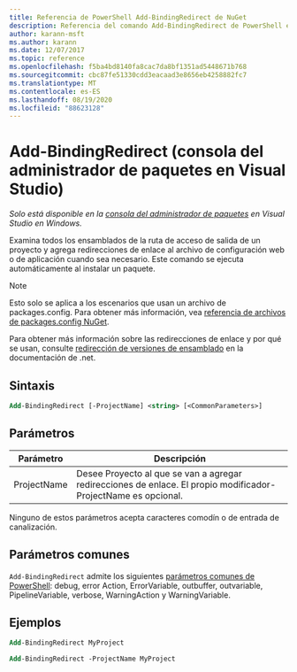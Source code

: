 ```yaml
---
title: Referencia de PowerShell Add-BindingRedirect de NuGet
description: Referencia del comando Add-BindingRedirect de PowerShell en la consola del administrador de paquetes NuGet en Visual Studio.
author: karann-msft
ms.author: karann
ms.date: 12/07/2017
ms.topic: reference
ms.openlocfilehash: f5ba4bd8140fa8cac7da8bf1351ad5448671b768
ms.sourcegitcommit: cbc87fe51330cdd3eacaad3e8656eb4258882fc7
ms.translationtype: MT
ms.contentlocale: es-ES
ms.lasthandoff: 08/19/2020
ms.locfileid: "88623128"
---
```

# <a name="add-bindingredirect-package-manager-console-in-visual-studio"></a>Add-BindingRedirect (consola del administrador de paquetes en Visual Studio)

*Solo está disponible en la [consola del administrador de paquetes](../../consume-packages/install-use-packages-powershell.md) en Visual Studio en Windows.*

Examina todos los ensamblados de la ruta de acceso de salida de un proyecto y agrega redirecciones de enlace al archivo de configuración web o de aplicación cuando sea necesario. Este comando se ejecuta automáticamente al instalar un paquete.

> [!NOTE]
> Esto solo se aplica a los escenarios que usan un archivo de packages.config. Para obtener más información, vea [referencia de archivos de packages.config NuGet](~/reference/packages-config.md).

Para obtener más información sobre las redirecciones de enlace y por qué se usan, consulte [redirección de versiones de ensamblado](/dotnet/framework/configure-apps/redirect-assembly-versions) en la documentación de .net.

## <a name="syntax"></a>Sintaxis

```ps
Add-BindingRedirect [-ProjectName] <string> [<CommonParameters>]
```

## <a name="parameters"></a>Parámetros

| Parámetro | Descripción |
| --- | --- |
| ProjectName | Desee Proyecto al que se van a agregar redirecciones de enlace. El propio modificador-ProjectName es opcional. |

Ninguno de estos parámetros acepta caracteres comodín o de entrada de canalización.

## <a name="common-parameters"></a>Parámetros comunes

`Add-BindingRedirect` admite los siguientes [parámetros comunes de PowerShell](https://go.microsoft.com/fwlink/?LinkID=113216): debug, error Action, ErrorVariable, outbuffer, outvariable, PipelineVariable, verbose, WarningAction y WarningVariable.

## <a name="examples"></a>Ejemplos

```ps
Add-BindingRedirect MyProject

Add-BindingRedirect -ProjectName MyProject
```
